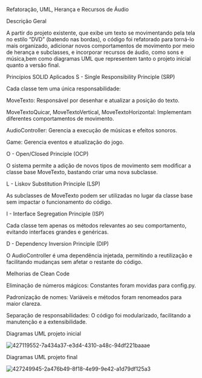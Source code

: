Refatoração, UML, Herança e Recursos de Áudio

Descrição Geral

A partir do projeto existente, que exibe um texto se movimentando pela tela no estilo “DVD” (batendo nas bordas), o código foi refatorado para torná-lo mais organizado, adicionar novos comportamentos de movimento por meio de herança e subclasses, e incorporar recursos de áudio, como sons e música,bem como diagramas UML que representem tanto o projeto inicial quanto a versão final.

Princípios SOLID Aplicados
S - Single Responsibility Principle (SRP)

Cada classe tem uma única responsabilidade:

MoveTexto: Responsável por desenhar e atualizar a posição do texto.

MoveTextoQuicar, MoveTextoVertical, MoveTextoHorizontal: Implementam diferentes comportamentos de movimento.

AudioController: Gerencia a execução de músicas e efeitos sonoros.

Game: Gerencia eventos e atualização do jogo.

O - Open/Closed Principle (OCP)

O sistema permite a adição de novos tipos de movimento sem modificar a classe base MoveTexto, bastando criar uma nova subclasse.

L - Liskov Substitution Principle (LSP)

As subclasses de MoveTexto podem ser utilizadas no lugar da classe base sem impactar o funcionamento do código.

I - Interface Segregation Principle (ISP)

Cada classe tem apenas os métodos relevantes ao seu comportamento, evitando interfaces grandes e genéricas.

D - Dependency Inversion Principle (DIP)

O AudioController é uma dependência injetada, permitindo a reutilização e facilitando mudanças sem afetar o restante do código.

Melhorias de Clean Code

Eliminação de números mágicos: Constantes foram movidas para config.py.

Padronização de nomes: Variáveis e métodos foram renomeados para maior clareza.

Separação de responsabilidades: O código foi modularizado, facilitando a manutenção e a extensibilidade.

Diagramas UML projeto inicial


![427119552-7a434a37-e3d4-4310-a48c-94df221baaae](https://github.com/user-attachments/assets/87b69b8d-000d-49d0-9b93-516e5298a7d6)

Diagramas UML projeto final

![427249945-2a476b49-8f18-4e99-9e42-a1d79df125a3](https://github.com/user-attachments/assets/5a7e3787-5b77-4d50-9f83-20a8bcff93bc)

